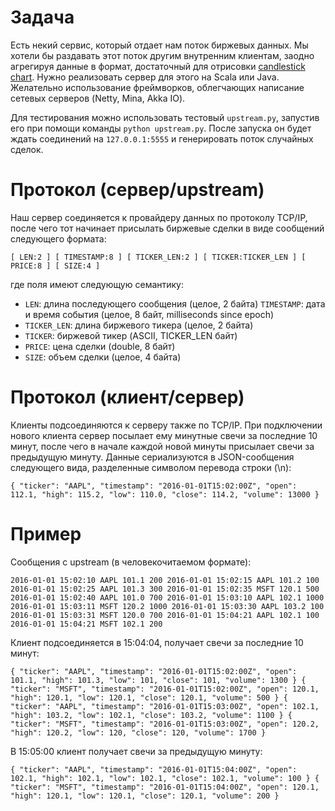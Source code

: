 # Задача
Есть некий сервис, который отдает нам поток биржевых данных. Мы хотели бы раздавать этот поток другим внутренним клиентам, заодно агрегируя данные в формат, достаточный для отрисовки [candlestick chart](https://en.wikipedia.org/wiki/Candlestick_chart). Нужно реализовать сервер для этого на Scala или Java. Желательно использование фреймворков, облегчающих написание сетевых серверов (Netty, Mina, Akka IO).

Для тестирования можно использовать тестовый `upstream.py`, запустив его при помощи команды `python upstream.py`. После запуска он будет ждать соединений на `127.0.0.1:5555` и генерировать поток случайных сделок.

# Протокол (сервер/upstream)
Наш сервер соединяется к провайдеру данных по протоколу TCP/IP, после чего тот начинает присылать биржевые сделки в виде сообщений следующего формата:

`[ LEN:2 ] [ TIMESTAMP:8 ] [ TICKER_LEN:2 ] [ TICKER:TICKER_LEN ] [ PRICE:8 ] [ SIZE:4 ]`

где поля имеют следующую семантику:

* `LEN`: длина последующего сообщения (целое, 2 байта)
`TIMESTAMP`: дата и время события (целое, 8 байт, milliseconds since epoch)
* `TICKER_LEN`: длина биржевого тикера (целое, 2 байта)
* `TICKER`: биржевой тикер (ASCII, TICKER_LEN байт)
* `PRICE`: цена сделки (double, 8 байт)
* `SIZE`: объем сделки (целое, 4 байта)
# Протокол (клиент/сервер)
Клиенты подсоединяются к серверу также по TCP/IP. При подключении нового клиента сервер посылает ему минутные свечи за последние 10 минут, после чего в начале каждой новой минуты присылает свечи за предыдущую минуту. Данные сериализуются в JSON-сообщения следующего вида, разделенные символом перевода строки (\n):

`{ "ticker": "AAPL", "timestamp": "2016-01-01T15:02:00Z", "open": 112.1, "high": 115.2, "low": 110.0, "close": 114.2, "volume": 13000 }`
# Пример
Сообщения c upstream (в человекочитаемом формате):

`2016-01-01 15:02:10 AAPL 101.1 200
2016-01-01 15:02:15 AAPL 101.2 100
2016-01-01 15:02:25 AAPL 101.3 300
2016-01-01 15:02:35 MSFT 120.1 500
2016-01-01 15:02:40 AAPL 101.0 700
2016-01-01 15:03:10 AAPL 102.1 1000
2016-01-01 15:03:11 MSFT 120.2 1000
2016-01-01 15:03:30 AAPL 103.2 100
2016-01-01 15:03:31 MSFT 120.0 700
2016-01-01 15:04:21 AAPL 102.1 100
2016-01-01 15:04:21 MSFT 102.1 200`

Клиент подсоединяется в 15:04:04, получает свечи за последние 10 минут:

`{ "ticker": "AAPL", "timestamp": "2016-01-01T15:02:00Z", "open": 101.1, "high": 101.3, "low": 101, "close": 101, "volume": 1300 }
{ "ticker": "MSFT", "timestamp": "2016-01-01T15:02:00Z", "open": 120.1, "high": 120.1, "low": 120.1, "close": 120.1, "volume": 500 }
{ "ticker": "AAPL", "timestamp": "2016-01-01T15:03:00Z", "open": 102.1, "high": 103.2, "low": 102.1, "close": 103.2, "volume": 1100 }
{ "ticker": "MSFT", "timestamp": "2016-01-01T15:03:00Z", "open": 120.2, "high": 120.2, "low": 120, "close": 120, "volume": 1700 }`

В 15:05:00 клиент получает свечи за предыдущую минуту:

`{ "ticker": "AAPL", "timestamp": "2016-01-01T15:04:00Z", "open": 102.1, "high": 102.1, "low": 102.1, "close": 102.1, "volume": 100 }
{ "ticker": "MSFT", "timestamp": "2016-01-01T15:04:00Z", "open": 120.1, "high": 120.1, "low": 120.1, "close": 120.1, "volume": 200 }`